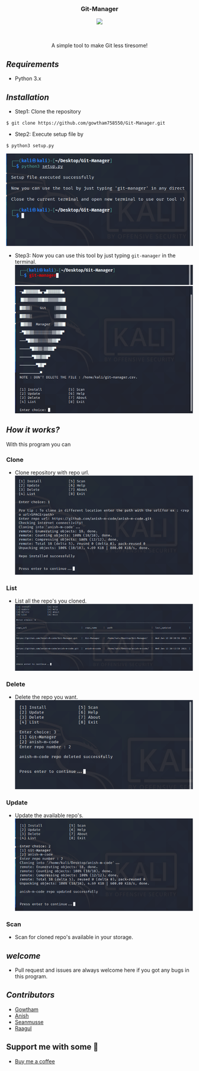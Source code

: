 <h3 align="center">Git-Manager</h3>
<p align="center">
  <img src="https://img.shields.io/badge/license-GNU GPL V3.0-blue.svg">
</p>
<br>
<p align="center">A simple tool to make Git less tiresome!</p>

## ***Requirements***
* Python 3.x

## ***Installation***
* Step1: Clone the repository 
```
$ git clone https://github.com/gowtham758550/Git-Manager.git
```
* Step2: Execute setup file by 
```
$ python3 setup.py
```
![](https://github.com/gowtham758550/Git-Manager/blob/master/Screenshots/Screenshot_20200621-104529~2.png)
* Step3: Now you can use this tool by just typing `git-manager` in the terminal. 
![](https://github.com/gowtham758550/Git-Manager/blob/master/Screenshots/Screenshot_20200621-105840~2.png)
![](https://github.com/gowtham758550/Git-Manager/blob/master/Screenshots/Screenshot_20200621-105947~2.png)


## ***How it works?***

With this program you can 
### Clone
* Clone repository with repo url. 
![](https://github.com/gowtham758550/Git-Manager/blob/master/Screenshots/Screenshot_20200621-110634~2.png)
### List
* List all the repo's you cloned. 
![](https://github.com/gowtham758550/Git-Manager/blob/master/Screenshots/Screenshot_20200621-110736~2.png)
### Delete
* Delete the repo you want. 
![](https://github.com/gowtham758550/Git-Manager/blob/master/Screenshots/Screenshot_20200621-110806~2.png)
### Update
* Update the available repo's. 
![](https://github.com/gowtham758550/Git-Manager/blob/master/Screenshots/Screenshot_20200621-110712~2.png)
### Scan
* Scan for cloned repo's available in your storage. 

## ***welcome***
* Pull request and issues are always welcome here if you
got any bugs in this program.

## ***Contributors***
* [Gowtham](https://github.com/gowtham758550) 
* [Anish](https://github.com/anish-m-code)
* [Seanmusse](https://github.com/seanmusse) 
* [Raagul](https://github.com/Raagul26) 

## Support me with some 💸
* [Buy me a coffee](https://www.buymeacoffee.com/gowtham758550) 

